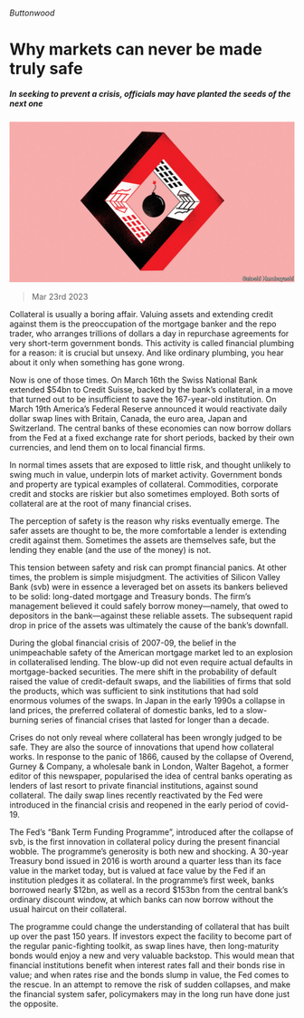###### Buttonwood

# Why markets can never be made truly safe 

##### In seeking to prevent a crisis, officials may have planted the seeds of the next one 

![image](images/20230325_FND003.jpg) 

> Mar 23rd 2023 

Collateral is usually a boring affair. Valuing assets and extending credit against them is the preoccupation of the mortgage banker and the repo trader, who arranges trillions of dollars a day in repurchase agreements for very short-term government bonds. This activity is called financial plumbing for a reason: it is crucial but unsexy. And like ordinary plumbing, you hear about it only when something has gone wrong.

Now is one of those times. On March 16th the Swiss National Bank extended $54bn to Credit Suisse, backed by the bank’s collateral, in a move that turned out to be insufficient to save the 167-year-old institution. On March 19th America’s Federal Reserve announced it would reactivate daily dollar swap lines with Britain, Canada, the euro area, Japan and Switzerland. The central banks of these economies can now borrow dollars from the Fed at a fixed exchange rate for short periods, backed by their own currencies, and lend them on to local financial firms. 

In normal times assets that are exposed to little risk, and thought unlikely to swing much in value, underpin lots of market activity. Government bonds and property are typical examples of collateral. Commodities, corporate credit and stocks are riskier but also sometimes employed. Both sorts of collateral are at the root of many financial crises.

The perception of safety is the reason why risks eventually emerge. The safer assets are thought to be, the more comfortable a lender is extending credit against them. Sometimes the assets are themselves safe, but the lending they enable (and the use of the money) is not. 

This tension between safety and risk can prompt financial panics. At other times, the problem is simple misjudgment. The activities of Silicon Valley Bank (svb) were in essence a leveraged bet on assets its bankers believed to be solid: long-dated mortgage and Treasury bonds. The firm’s management believed it could safely borrow money—namely, that owed to depositors in the bank—against these reliable assets. The subsequent rapid drop in price of the assets was ultimately the cause of the bank’s downfall.

During the global financial crisis of 2007-09, the belief in the unimpeachable safety of the American mortgage market led to an explosion in collateralised lending. The blow-up did not even require actual defaults in mortgage-backed securities. The mere shift in the probability of default raised the value of credit-default swaps, and the liabilities of firms that sold the products, which was sufficient to sink institutions that had sold enormous volumes of the swaps. In Japan in the early 1990s a collapse in land prices, the preferred collateral of domestic banks, led to a slow-burning series of financial crises that lasted for longer than a decade.

Crises do not only reveal where collateral has been wrongly judged to be safe. They are also the source of innovations that upend how collateral works. In response to the panic of 1866, caused by the collapse of Overend, Gurney &amp; Company, a wholesale bank in London, Walter Bagehot, a former editor of this newspaper, popularised the idea of central banks operating as lenders of last resort to private financial institutions, against sound collateral. The daily swap lines recently reactivated by the Fed were introduced in the financial crisis and reopened in the early period of covid-19.

The Fed’s “Bank Term Funding Programme”, introduced after the collapse of svb, is the first innovation in collateral policy during the present financial wobble. The programme’s generosity is both new and shocking. A 30-year Treasury bond issued in 2016 is worth around a quarter less than its face value in the market today, but is valued at face value by the Fed if an institution pledges it as collateral. In the programme’s first week, banks borrowed nearly $12bn, as well as a record $153bn from the central bank’s ordinary discount window, at which banks can now borrow without the usual haircut on their collateral.

The programme could change the understanding of collateral that has built up over the past 150 years. If investors expect the facility to become part of the regular panic-fighting toolkit, as swap lines have, then long-maturity bonds would enjoy a new and very valuable backstop. This would mean that financial institutions benefit when interest rates fall and their bonds rise in value; and when rates rise and the bonds slump in value, the Fed comes to the rescue. In an attempt to remove the risk of sudden collapses, and make the financial system safer, policymakers may in the long run have done just the opposite.






